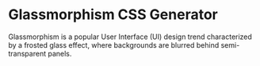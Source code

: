 # Glassmorphism CSS Generator

Glassmorphism is a popular User Interface (UI) design trend characterized by a frosted glass effect, where backgrounds are blurred behind semi-transparent panels.
